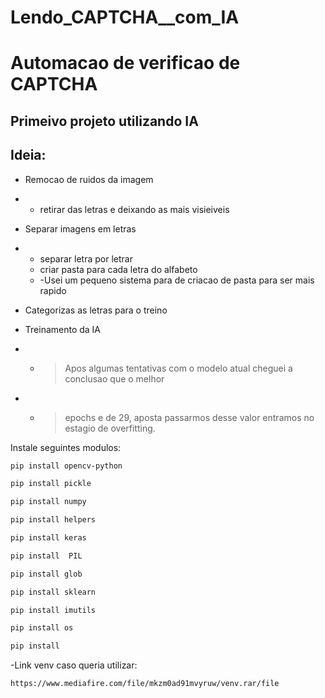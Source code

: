 # Lendo_CAPTCHA__com_IA
# Automacao de verificao de CAPTCHA
## Primeivo projeto utilizando IA


## Ideia: 

- Remocao de ruidos da imagem
-   - retirar das letras e deixando as mais visieiveis 

- Separar imagens em letras
-   - separar letra por letrar 
	- criar pasta para cada letra do alfabeto 
	-  -Usei um pequeno sistema para de criacao de pasta para ser mais rapido 

- Categorizas as letras para o treino

- Treinamento da IA
-  - >  Apos algumas tentativas com o modelo atual cheguei a conclusao que o melhor
-  - > epochs e de 29, aposta passarmos desse valor entramos no estagio de overfitting.


Instale seguintes modulos: 
```sh
pip install opencv-python
```

```sh
pip install pickle
```

```sh
pip install numpy 
```

```sh
pip install helpers 
```

```sh
pip install keras 
```

```sh
pip install  PIL
```

```sh
pip install glob 
```

```sh
pip install sklearn
```

```sh
pip install imutils 
```

```sh
pip install os
```

```sh
pip install 
```

-Link venv caso queria utilizar:

```sh
https://www.mediafire.com/file/mkzm0ad91mvyruw/venv.rar/file
```


